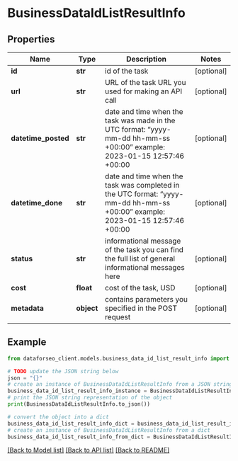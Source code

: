 # BusinessDataIdListResultInfo


## Properties

Name | Type | Description | Notes
------------ | ------------- | ------------- | -------------
**id** | **str** | id of the task | [optional] 
**url** | **str** | URL of the task URL you used for making an API call | [optional] 
**datetime_posted** | **str** | date and time when the task was made in the UTC format: “yyyy-mm-dd hh-mm-ss +00:00” example: 2023-01-15 12:57:46 +00:00 | [optional] 
**datetime_done** | **str** | date and time when the task was completed in the UTC format: “yyyy-mm-dd hh-mm-ss +00:00” example: 2023-01-15 12:57:46 +00:00 | [optional] 
**status** | **str** | informational message of the task you can find the full list of general informational messages here | [optional] 
**cost** | **float** | cost of the task, USD | [optional] 
**metadata** | **object** | contains parameters you specified in the POST request | [optional] 

## Example

```python
from dataforseo_client.models.business_data_id_list_result_info import BusinessDataIdListResultInfo

# TODO update the JSON string below
json = "{}"
# create an instance of BusinessDataIdListResultInfo from a JSON string
business_data_id_list_result_info_instance = BusinessDataIdListResultInfo.from_json(json)
# print the JSON string representation of the object
print(BusinessDataIdListResultInfo.to_json())

# convert the object into a dict
business_data_id_list_result_info_dict = business_data_id_list_result_info_instance.to_dict()
# create an instance of BusinessDataIdListResultInfo from a dict
business_data_id_list_result_info_from_dict = BusinessDataIdListResultInfo.from_dict(business_data_id_list_result_info_dict)
```
[[Back to Model list]](../README.md#documentation-for-models) [[Back to API list]](../README.md#documentation-for-api-endpoints) [[Back to README]](../README.md)


